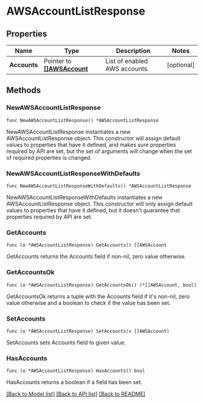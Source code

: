 # AWSAccountListResponse

## Properties

| Name         | Type                                         | Description                   | Notes      |
| ------------ | -------------------------------------------- | ----------------------------- | ---------- |
| **Accounts** | Pointer to [**[]AWSAccount**](AWSAccount.md) | List of enabled AWS accounts. | [optional] |

## Methods

### NewAWSAccountListResponse

`func NewAWSAccountListResponse() *AWSAccountListResponse`

NewAWSAccountListResponse instantiates a new AWSAccountListResponse object.
This constructor will assign default values to properties that have it defined,
and makes sure properties required by API are set, but the set of arguments
will change when the set of required properties is changed.

### NewAWSAccountListResponseWithDefaults

`func NewAWSAccountListResponseWithDefaults() *AWSAccountListResponse`

NewAWSAccountListResponseWithDefaults instantiates a new AWSAccountListResponse object.
This constructor will only assign default values to properties that have it defined,
but it doesn't guarantee that properties required by API are set.

### GetAccounts

`func (o *AWSAccountListResponse) GetAccounts() []AWSAccount`

GetAccounts returns the Accounts field if non-nil, zero value otherwise.

### GetAccountsOk

`func (o *AWSAccountListResponse) GetAccountsOk() (*[]AWSAccount, bool)`

GetAccountsOk returns a tuple with the Accounts field if it's non-nil, zero value otherwise
and a boolean to check if the value has been set.

### SetAccounts

`func (o *AWSAccountListResponse) SetAccounts(v []AWSAccount)`

SetAccounts sets Accounts field to given value.

### HasAccounts

`func (o *AWSAccountListResponse) HasAccounts() bool`

HasAccounts returns a boolean if a field has been set.

[[Back to Model list]](../README.md#documentation-for-models) [[Back to API list]](../README.md#documentation-for-api-endpoints) [[Back to README]](../README.md)
